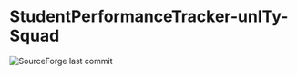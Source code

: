 # StudentPerformanceTracker-unITy-Squad
![SourceForge last commit](https://img.shields.io/sourceforge/last-commit/StudentPerformanceTracker)
